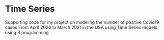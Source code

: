 # Time Series
Supporting code for my project on modeling the number of positive Covid19 cases From April 2020 to March 2021 in the USA using Time Series models using R programming
